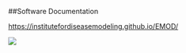 ##Software Documentation

https://institutefordiseasemodeling.github.io/EMOD/

<a href="https://zenhub.com"><img src="https://raw.githubusercontent.com/ZenHubIO/support/master/zenhub-badge.png"></a>
